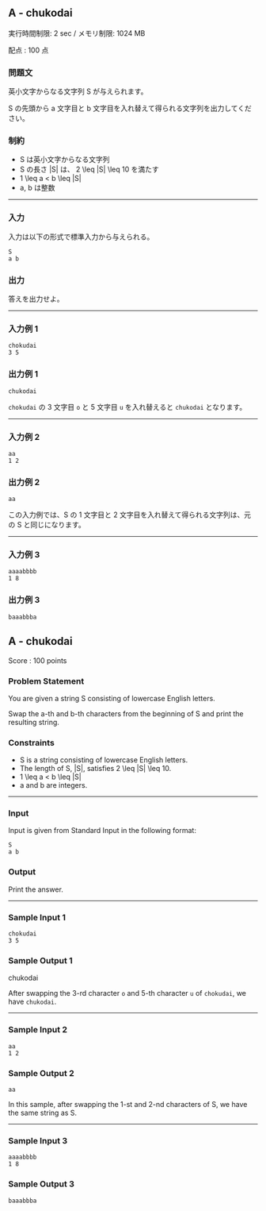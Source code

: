 ## A - chukodai

実行時間制限: 2 sec / メモリ制限: 1024 MB

配点 : 100 点

### 問題文

英小文字からなる文字列 S が与えられます。

S の先頭から a 文字目と b 文字目を入れ替えて得られる文字列を出力してください。

### 制約

-   S は英小文字からなる文字列
-   S の長さ |S| は、 2 \\leq |S| \\leq 10 を満たす
-   1 \\leq a < b \\leq |S|
-   a, b は整数

---

### 入力

入力は以下の形式で標準入力から与えられる。

```
S
a b
```

### 出力

答えを出力せよ。

---

### 入力例 1

```
chokudai
3 5
```

### 出力例 1

```
chukodai
```

`chokudai` の 3 文字目 `o` と 5 文字目 `u` を入れ替えると `chukodai` となります。

---

### 入力例 2

```
aa
1 2
```

### 出力例 2

```
aa
```

この入力例では、S の 1 文字目と 2 文字目を入れ替えて得られる文字列は、元の S と同じになります。

---

### 入力例 3

```
aaaabbbb
1 8
```

### 出力例 3

```
baaabbba
```

## A - chukodai

Score : 100 points

### Problem Statement

You are given a string S consisting of lowercase English letters.

Swap the a\-th and b\-th characters from the beginning of S and print the resulting string.

### Constraints

-   S is a string consisting of lowercase English letters.
-   The length of S, |S|, satisfies 2 \\leq |S| \\leq 10.
-   1 \\leq a < b \\leq |S|
-   a and b are integers.

---

### Input

Input is given from Standard Input in the following format:

```
S
a b
```

### Output

Print the answer.

---

### Sample Input 1

```
chokudai
3 5
```

### Sample Output 1

chukodai

After swapping the 3\-rd character `o` and 5\-th character `u` of `chokudai`, we have `chukodai`.

---

### Sample Input 2

```
aa
1 2
```

### Sample Output 2

```
aa
```

In this sample, after swapping the 1\-st and 2\-nd characters of S, we have the same string as S.

---

### Sample Input 3

```
aaaabbbb
1 8
```

### Sample Output 3

```
baaabbba
```
